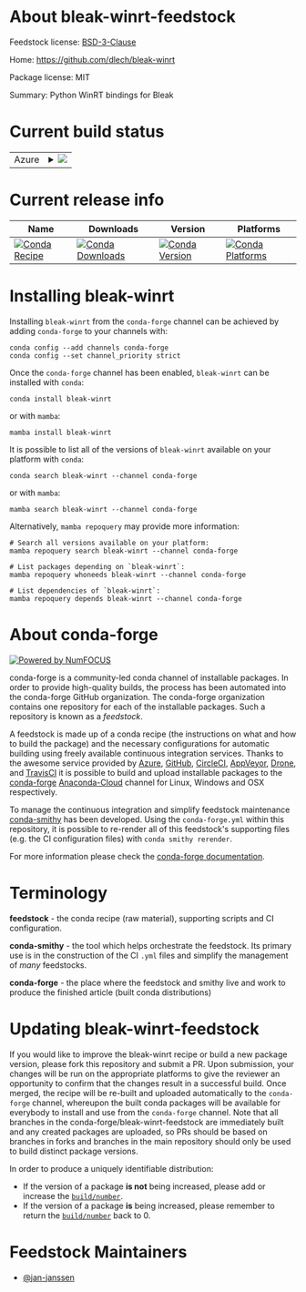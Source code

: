 About bleak-winrt-feedstock
===========================

Feedstock license: [BSD-3-Clause](https://github.com/conda-forge/bleak-winrt-feedstock/blob/main/LICENSE.txt)

Home: https://github.com/dlech/bleak-winrt

Package license: MIT

Summary: Python WinRT bindings for Bleak

Current build status
====================


<table>
    
  <tr>
    <td>Azure</td>
    <td>
      <details>
        <summary>
          <a href="https://dev.azure.com/conda-forge/feedstock-builds/_build/latest?definitionId=16924&branchName=main">
            <img src="https://dev.azure.com/conda-forge/feedstock-builds/_apis/build/status/bleak-winrt-feedstock?branchName=main">
          </a>
        </summary>
        <table>
          <thead><tr><th>Variant</th><th>Status</th></tr></thead>
          <tbody><tr>
              <td>win_64_python3.10.____cpython</td>
              <td>
                <a href="https://dev.azure.com/conda-forge/feedstock-builds/_build/latest?definitionId=16924&branchName=main">
                  <img src="https://dev.azure.com/conda-forge/feedstock-builds/_apis/build/status/bleak-winrt-feedstock?branchName=main&jobName=win&configuration=win%20win_64_python3.10.____cpython" alt="variant">
                </a>
              </td>
            </tr><tr>
              <td>win_64_python3.11.____cpython</td>
              <td>
                <a href="https://dev.azure.com/conda-forge/feedstock-builds/_build/latest?definitionId=16924&branchName=main">
                  <img src="https://dev.azure.com/conda-forge/feedstock-builds/_apis/build/status/bleak-winrt-feedstock?branchName=main&jobName=win&configuration=win%20win_64_python3.11.____cpython" alt="variant">
                </a>
              </td>
            </tr><tr>
              <td>win_64_python3.12.____cpython</td>
              <td>
                <a href="https://dev.azure.com/conda-forge/feedstock-builds/_build/latest?definitionId=16924&branchName=main">
                  <img src="https://dev.azure.com/conda-forge/feedstock-builds/_apis/build/status/bleak-winrt-feedstock?branchName=main&jobName=win&configuration=win%20win_64_python3.12.____cpython" alt="variant">
                </a>
              </td>
            </tr><tr>
              <td>win_64_python3.8.____cpython</td>
              <td>
                <a href="https://dev.azure.com/conda-forge/feedstock-builds/_build/latest?definitionId=16924&branchName=main">
                  <img src="https://dev.azure.com/conda-forge/feedstock-builds/_apis/build/status/bleak-winrt-feedstock?branchName=main&jobName=win&configuration=win%20win_64_python3.8.____cpython" alt="variant">
                </a>
              </td>
            </tr><tr>
              <td>win_64_python3.9.____cpython</td>
              <td>
                <a href="https://dev.azure.com/conda-forge/feedstock-builds/_build/latest?definitionId=16924&branchName=main">
                  <img src="https://dev.azure.com/conda-forge/feedstock-builds/_apis/build/status/bleak-winrt-feedstock?branchName=main&jobName=win&configuration=win%20win_64_python3.9.____cpython" alt="variant">
                </a>
              </td>
            </tr>
          </tbody>
        </table>
      </details>
    </td>
  </tr>
</table>

Current release info
====================

| Name | Downloads | Version | Platforms |
| --- | --- | --- | --- |
| [![Conda Recipe](https://img.shields.io/badge/recipe-bleak--winrt-green.svg)](https://anaconda.org/conda-forge/bleak-winrt) | [![Conda Downloads](https://img.shields.io/conda/dn/conda-forge/bleak-winrt.svg)](https://anaconda.org/conda-forge/bleak-winrt) | [![Conda Version](https://img.shields.io/conda/vn/conda-forge/bleak-winrt.svg)](https://anaconda.org/conda-forge/bleak-winrt) | [![Conda Platforms](https://img.shields.io/conda/pn/conda-forge/bleak-winrt.svg)](https://anaconda.org/conda-forge/bleak-winrt) |

Installing bleak-winrt
======================

Installing `bleak-winrt` from the `conda-forge` channel can be achieved by adding `conda-forge` to your channels with:

```
conda config --add channels conda-forge
conda config --set channel_priority strict
```

Once the `conda-forge` channel has been enabled, `bleak-winrt` can be installed with `conda`:

```
conda install bleak-winrt
```

or with `mamba`:

```
mamba install bleak-winrt
```

It is possible to list all of the versions of `bleak-winrt` available on your platform with `conda`:

```
conda search bleak-winrt --channel conda-forge
```

or with `mamba`:

```
mamba search bleak-winrt --channel conda-forge
```

Alternatively, `mamba repoquery` may provide more information:

```
# Search all versions available on your platform:
mamba repoquery search bleak-winrt --channel conda-forge

# List packages depending on `bleak-winrt`:
mamba repoquery whoneeds bleak-winrt --channel conda-forge

# List dependencies of `bleak-winrt`:
mamba repoquery depends bleak-winrt --channel conda-forge
```


About conda-forge
=================

[![Powered by
NumFOCUS](https://img.shields.io/badge/powered%20by-NumFOCUS-orange.svg?style=flat&colorA=E1523D&colorB=007D8A)](https://numfocus.org)

conda-forge is a community-led conda channel of installable packages.
In order to provide high-quality builds, the process has been automated into the
conda-forge GitHub organization. The conda-forge organization contains one repository
for each of the installable packages. Such a repository is known as a *feedstock*.

A feedstock is made up of a conda recipe (the instructions on what and how to build
the package) and the necessary configurations for automatic building using freely
available continuous integration services. Thanks to the awesome service provided by
[Azure](https://azure.microsoft.com/en-us/services/devops/), [GitHub](https://github.com/),
[CircleCI](https://circleci.com/), [AppVeyor](https://www.appveyor.com/),
[Drone](https://cloud.drone.io/welcome), and [TravisCI](https://travis-ci.com/)
it is possible to build and upload installable packages to the
[conda-forge](https://anaconda.org/conda-forge) [Anaconda-Cloud](https://anaconda.org/)
channel for Linux, Windows and OSX respectively.

To manage the continuous integration and simplify feedstock maintenance
[conda-smithy](https://github.com/conda-forge/conda-smithy) has been developed.
Using the ``conda-forge.yml`` within this repository, it is possible to re-render all of
this feedstock's supporting files (e.g. the CI configuration files) with ``conda smithy rerender``.

For more information please check the [conda-forge documentation](https://conda-forge.org/docs/).

Terminology
===========

**feedstock** - the conda recipe (raw material), supporting scripts and CI configuration.

**conda-smithy** - the tool which helps orchestrate the feedstock.
                   Its primary use is in the construction of the CI ``.yml`` files
                   and simplify the management of *many* feedstocks.

**conda-forge** - the place where the feedstock and smithy live and work to
                  produce the finished article (built conda distributions)


Updating bleak-winrt-feedstock
==============================

If you would like to improve the bleak-winrt recipe or build a new
package version, please fork this repository and submit a PR. Upon submission,
your changes will be run on the appropriate platforms to give the reviewer an
opportunity to confirm that the changes result in a successful build. Once
merged, the recipe will be re-built and uploaded automatically to the
`conda-forge` channel, whereupon the built conda packages will be available for
everybody to install and use from the `conda-forge` channel.
Note that all branches in the conda-forge/bleak-winrt-feedstock are
immediately built and any created packages are uploaded, so PRs should be based
on branches in forks and branches in the main repository should only be used to
build distinct package versions.

In order to produce a uniquely identifiable distribution:
 * If the version of a package **is not** being increased, please add or increase
   the [``build/number``](https://docs.conda.io/projects/conda-build/en/latest/resources/define-metadata.html#build-number-and-string).
 * If the version of a package **is** being increased, please remember to return
   the [``build/number``](https://docs.conda.io/projects/conda-build/en/latest/resources/define-metadata.html#build-number-and-string)
   back to 0.

Feedstock Maintainers
=====================

* [@jan-janssen](https://github.com/jan-janssen/)


